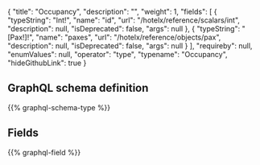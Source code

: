 {
  "title": "Occupancy",
  "description": "",
  "weight": 1,
  "fields": [
    {
      "typeString": "Int!",
      "name": "id",
      "url": "/hotelx/reference/scalars/int",
      "description": null,
      "isDeprecated": false,
      "args": null
    },
    {
      "typeString": "[Pax!]!",
      "name": "paxes",
      "url": "/hotelx/reference/objects/pax",
      "description": null,
      "isDeprecated": false,
      "args": null
    }
  ],
  "requireby": null,
  "enumValues": null,
  "operator": "type",
  "typename": "Occupancy",
  "hideGithubLink": true
}
## GraphQL schema definition

{{% graphql-schema-type %}}

## Fields

{{% graphql-field %}}
